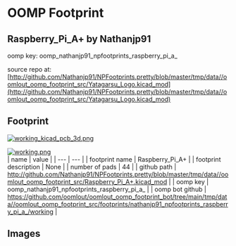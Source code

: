# OOMP Footprint  
## Raspberry_Pi_A+  by Nathanjp91  
  
oomp key: oomp_nathanjp91_npfootprints_raspberry_pi_a_  
  
source repo at: [http://github.com/Nathanjp91/NPFootprints.pretty/blob/master/tmp/data//oomlout_oomp_footprint_src/Yatagarsu_Logo.kicad_mod](http://github.com/Nathanjp91/NPFootprints.pretty/blob/master/tmp/data//oomlout_oomp_footprint_src/Yatagarsu_Logo.kicad_mod)  
## Footprint  
  
[![working_kicad_pcb_3d.png](working_kicad_pcb_3d_600.png)](working_kicad_pcb_3d.png)  
  
[![working.png](working_600.png)](working.png)  
| name | value | 
| --- | --- | 
| footprint name | Raspberry_Pi_A+ | 
| footprint description | None | 
| number of pads | 44 | 
| github path | http://github.com/Nathanjp91/NPFootprints.pretty/blob/master/tmp/data//oomlout_oomp_footprint_src/Raspberry_Pi_A+.kicad_mod | 
| oomp key | oomp_nathanjp91_npfootprints_raspberry_pi_a_ | 
| oomp bot github | https://github.com/oomlout/oomlout_oomp_footprint_bot/tree/main/tmp/data//oomlout_oomp_footprint_src/footprints/nathanjp91_npfootprints_raspberry_pi_a_/working | 
## Images  

